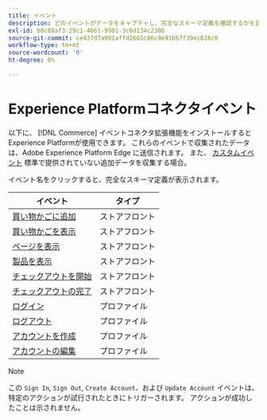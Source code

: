 ```yaml
---
title: イベント
description: どのイベントがデータをキャプチャし、完全なスキーマ定義を確認するかを説明します。
exl-id: b0c88af3-29c1-4661-9901-3c6d134c2386
source-git-commit: ce437d7a991affd2665c86c9e91bb7f39ec626c0
workflow-type: tm+mt
source-wordcount: '0'
ht-degree: 0%

---
```


# Experience Platformコネクタイベント

以下に、 [!DNL Commerce] イベントコネクタ拡張機能をインストールするとExperience Platformが使用できます。 これらのイベントで収集されたデータは、Adobe Experience Platform Edge に送信されます。 また、 [カスタムイベント](custom-events.md) 標準で提供されていない追加データを収集する場合。

イベント名をクリックすると、完全なスキーマ定義が表示されます。

| イベント | タイプ |
|---|---|
| [買い物かごに追加](https://github.com/adobe/magento-storefront-event-collector/blob/main/src/handlers/product/addToCartAEP.ts) | ストアフロント |
| [買い物かごを表示](https://github.com/adobe/magento-storefront-event-collector/blob/main/src/handlers/shoppingCart/viewAEP.ts) | ストアフロント |
| [ページを表示](https://github.com/adobe/magento-storefront-event-collector/blob/main/src/handlers/page/viewAEP.ts) | ストアフロント |
| [製品を表示](https://github.com/adobe/magento-storefront-event-collector/blob/main/src/handlers/product/viewAEP.ts) | ストアフロント |
| [チェックアウトを開始](https://github.com/adobe/magento-storefront-event-collector/blob/main/src/handlers/shoppingCart/initiateCheckoutAEP.ts) | ストアフロント |
| [チェックアウトの完了](https://github.com/adobe/magento-storefront-event-collector/blob/main/src/handlers/checkout/placeOrderAEP.ts) | ストアフロント |
| [ログイン](https://github.com/adobe/magento-storefront-event-collector/blob/main/src/handlers/account/signInAEP.ts) | プロファイル |
| [ログアウト](https://github.com/adobe/magento-storefront-event-collector/blob/main/src/handlers/account/signOutAEP.ts) | プロファイル |
| [アカウントを作成](https://github.com/adobe/magento-storefront-event-collector/blob/main/src/handlers/account/createAccountAEP.ts) | プロファイル |
| [アカウントの編集](https://github.com/adobe/magento-storefront-event-collector/blob/main/src/handlers/account/editAccountAEP.ts) | プロファイル |

>[!NOTE]
>
> この `Sign In`, `Sign Out`, `Create Account`、および `Update Account` イベントは、特定のアクションが試行されたときにトリガーされます。 アクションが成功したことは示されません。
